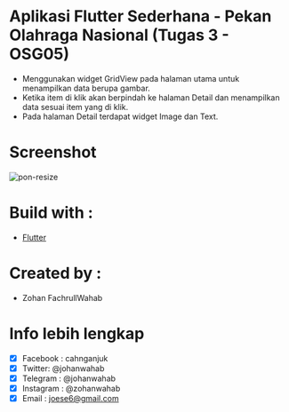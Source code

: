 # Aplikasi Flutter Sederhana - Pekan Olahraga Nasional (Tugas 3 - OSG05)

- Menggunakan widget GridView pada halaman utama untuk menampilkan data berupa gambar.
- Ketika item di klik akan berpindah ke halaman Detail dan menampilkan data sesuai item yang di klik.
- Pada halaman Detail terdapat widget Image dan Text.

# Screenshot
![pon-resize](https://user-images.githubusercontent.com/41458819/64715271-58471500-d4ea-11e9-84fe-0a52e2d854d9.gif)

# Build with :
- [Flutter](https://flutter.dev/)

# Created by :
- Zohan FachrullWahab

# Info lebih lengkap
- [x] Facebook : cahnganjuk
- [x] Twitter: @johanwahab
- [x] Telegram : @johanwahab
- [x] Instagram : @zohanwahab
- [x] Email : joese6@gmail.com
